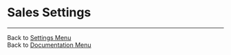 # Sales Settings


-------------------------------------------
Back to [Settings Menu](?file=Settings.md)  
Back to [Documentation Menu](?file=Index.md)